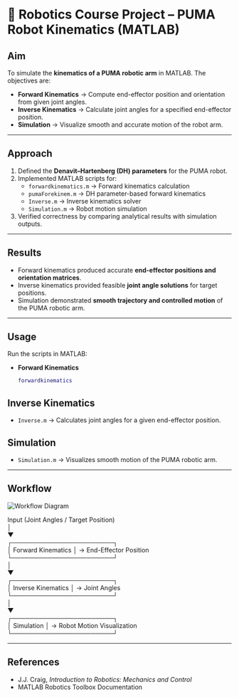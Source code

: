 # 🤖 Robotics Course Project – PUMA Robot Kinematics (MATLAB)  

## Aim  
To simulate the **kinematics of a PUMA robotic arm** in MATLAB. The objectives are:  
- **Forward Kinematics** → Compute end-effector position and orientation from given joint angles.  
- **Inverse Kinematics** → Calculate joint angles for a specified end-effector position.  
- **Simulation** → Visualize smooth and accurate motion of the robot arm.  

---

## Approach  
1. Defined the **Denavit–Hartenberg (DH) parameters** for the PUMA robot.  
2. Implemented MATLAB scripts for:  
   - `forwardkinematics.m` → Forward kinematics calculation  
   - `pumaForekinem.m` → DH parameter-based forward kinematics  
   - `Inverse.m` → Inverse kinematics solver  
   - `Simulation.m` → Robot motion simulation  
3. Verified correctness by comparing analytical results with simulation outputs.  

---

## Results  
- Forward kinematics produced accurate **end-effector positions and orientation matrices**.  
- Inverse kinematics provided feasible **joint angle solutions** for target positions.  
- Simulation demonstrated **smooth trajectory and controlled motion** of the PUMA robotic arm.  

---

## Usage  
Run the scripts in MATLAB:  

- **Forward Kinematics**  
  ```matlab
  forwardkinematics

## Inverse Kinematics  
- `Inverse.m` → Calculates joint angles for a given end-effector position.  

## Simulation  
- `Simulation.m` → Visualizes smooth motion of the PUMA robotic arm.  

---

## Workflow 

![Workflow Diagram](workflow.png)

Input (Joint Angles / Target Position)  
            │  
            ▼  
  ┌───────────────────────┐  
  │   Forward Kinematics  │ → End-Effector Position  
  └───────────────────────┘  
            │  
            ▼  
  ┌───────────────────────┐  
  │   Inverse Kinematics  │ → Joint Angles  
  └───────────────────────┘  
            │  
            ▼  
  ┌───────────────────────┐  
  │       Simulation      │ → Robot Motion Visualization  
  └───────────────────────┘  

---

## References  
- J.J. Craig, *Introduction to Robotics: Mechanics and Control*  
- MATLAB Robotics Toolbox Documentation  
